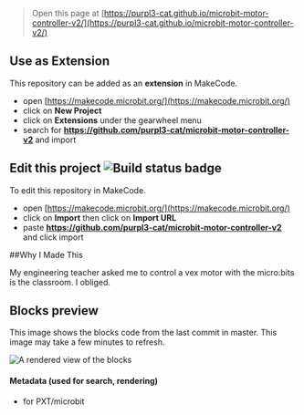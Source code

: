 
> Open this page at [https://purpl3-cat.github.io/microbit-motor-controller-v2/](https://purpl3-cat.github.io/microbit-motor-controller-v2/)

## Use as Extension

This repository can be added as an **extension** in MakeCode.

* open [https://makecode.microbit.org/](https://makecode.microbit.org/)
* click on **New Project**
* click on **Extensions** under the gearwheel menu
* search for **https://github.com/purpl3-cat/microbit-motor-controller-v2** and import

## Edit this project ![Build status badge](https://github.com/purpl3-cat/microbit-motor-controller-v2/workflows/MakeCode/badge.svg)

To edit this repository in MakeCode.

* open [https://makecode.microbit.org/](https://makecode.microbit.org/)
* click on **Import** then click on **Import URL**
* paste **https://github.com/purpl3-cat/microbit-motor-controller-v2** and click import

##Why I Made This

My engineering teacher asked me to control a vex motor with the micro:bits is the classroom. I obliged.

## Blocks preview

This image shows the blocks code from the last commit in master.
This image may take a few minutes to refresh.

![A rendered view of the blocks](https://github.com/purpl3-cat/microbit-motor-controller-v2/raw/master/.github/makecode/blocks.png)

#### Metadata (used for search, rendering)

* for PXT/microbit
<script src="https://makecode.com/gh-pages-embed.js"></script><script>makeCodeRender("{{ site.makecode.home_url }}", "{{ site.github.owner_name }}/{{ site.github.repository_name }}");</script>
